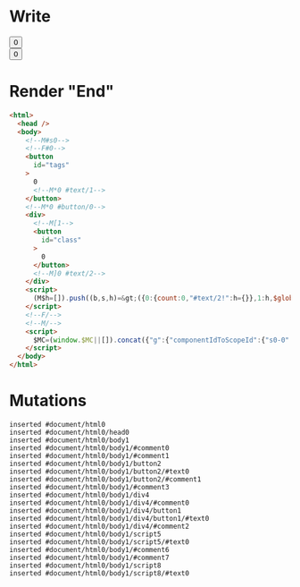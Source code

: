 # Write
  <!--M#s0--><!--F#0--><button id=tags>0<!M*0 #text/1></button><!M*0 #button/0><div><!M[1><button id=class>0</button><!M]0 #text/2></div><script>(M$h=[]).push((b,s,h)=>({0:{count:0,"#text/2!":h={}},1:h,$global:{}}),[0,"packages/translator-interop/src/__tests__/fixtures/interop-nested-class-to-tags/components/tags-layout.marko_0_count",])</script><!--F/--><!--M/--><script>$MC=(window.$MC||[]).concat({"g":{"componentIdToScopeId":{"s0-0":0}},"w":[["s0",0,{},{"f":1}]],"t":["packages/translator-interop/src/__tests__/fixtures/interop-nested-class-to-tags/template.marko"]})</script>


# Render "End"
```html
<html>
  <head />
  <body>
    <!--M#s0-->
    <!--F#0-->
    <button
      id="tags"
    >
      0
      <!--M*0 #text/1-->
    </button>
    <!--M*0 #button/0-->
    <div>
      <!--M[1-->
      <button
        id="class"
      >
        0
      </button>
      <!--M]0 #text/2-->
    </div>
    <script>
      (M$h=[]).push((b,s,h)=&gt;({0:{count:0,"#text/2!":h={}},1:h,$global:{}}),[0,"packages/translator-interop/src/__tests__/fixtures/interop-nested-class-to-tags/components/tags-layout.marko_0_count",])
    </script>
    <!--F/-->
    <!--M/-->
    <script>
      $MC=(window.$MC||[]).concat({"g":{"componentIdToScopeId":{"s0-0":0}},"w":[["s0",0,{},{"f":1}]],"t":["packages/translator-interop/src/__tests__/fixtures/interop-nested-class-to-tags/template.marko"]})
    </script>
  </body>
</html>
```

# Mutations
```
inserted #document/html0
inserted #document/html0/head0
inserted #document/html0/body1
inserted #document/html0/body1/#comment0
inserted #document/html0/body1/#comment1
inserted #document/html0/body1/button2
inserted #document/html0/body1/button2/#text0
inserted #document/html0/body1/button2/#comment1
inserted #document/html0/body1/#comment3
inserted #document/html0/body1/div4
inserted #document/html0/body1/div4/#comment0
inserted #document/html0/body1/div4/button1
inserted #document/html0/body1/div4/button1/#text0
inserted #document/html0/body1/div4/#comment2
inserted #document/html0/body1/script5
inserted #document/html0/body1/script5/#text0
inserted #document/html0/body1/#comment6
inserted #document/html0/body1/#comment7
inserted #document/html0/body1/script8
inserted #document/html0/body1/script8/#text0
```